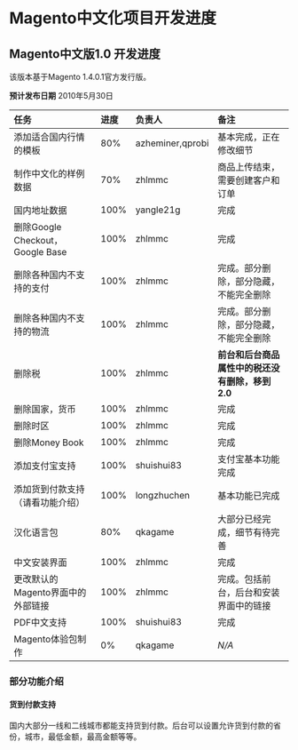 # Magento中文化项目开发进度 #

## Magento中文版1.0 开发进度 ##
该版本基于Magento 1.4.0.1官方发行版。

**预计发布日期** 2010年5月30日

| **任务** | **进度** | **负责人** | **备注** |
|:-------|:-------|:--------|:-------|
| 添加适合国内行情的模板 | 80%    | azheminer,qprobi | 基本完成，正在修改细节 |
| 制作中文化的样例数据 | 70%    | zhlmmc  | 商品上传结束，需要创建客户和订单 |
| 国内地址数据 | 100%   | yangle21g | 完成     |
| 删除Google Checkout，Google Base | 100%   | zhlmmc  | 完成     |
| 删除各种国内不支持的支付 | 100%   | zhlmmc  | 完成。部分删除，部分隐藏，不能完全删除 |
| 删除各种国内不支持的物流 | 100%   | zhlmmc  | 完成。部分删除，部分隐藏，不能完全删除 |
| 删除税    | 100%   | zhlmmc  | **前台和后台商品属性中的税还没有删除，移到2.0** |
| 删除国家，货币 | 100%   | zhlmmc  | 完成     |
| 删除时区   | 100%   | zhlmmc  | 完成     |
| 删除Money Book | 100%   | zhlmmc  | 完成     |
| 添加支付宝支持 | 100%   | shuishui83 | 支付宝基本功能完成 |
| 添加货到付款支持（请看功能介绍） | 100%   | longzhuchen | 基本功能已完成 |
| 汉化语言包  | 80%    | qkagame | 大部分已经完成，细节有待完善 |
| 中文安装界面 | 100%   | zhlmmc  | 完成     |
| 更改默认的Magento界面中的外部链接 | 100%   | zhlmmc  | 完成。包括前台，后台和安装界面中的链接 |
| PDF中文支持 | 100%   | shuishui83 | 完成     |
| Magento体验包制作 | 0%     | qkagame | _N/A_  |

### 部分功能介绍 ###

#### 货到付款支持 ####
国内大部分一线和二线城市都能支持货到付款。后台可以设置允许货到付款的省份，城市，最低金额，最高金额等等。